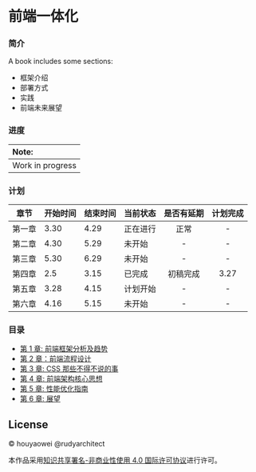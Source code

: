 # 前端一体化

### 简介

A book includes some sections: 

* 框架介绍
* 部署方式
* 实践
* 前端未来展望

### 进度

| Note:            |
|:---------------- |
| Work in progress |

### 计划

| 章节  | 开始时间 | 结束时间 | 当前状态 | 是否有延期 | 计划完成|
|:---:| ---- | ---- | ---- |:-----:|:-----:|
| 第一章 |   3.30   | 4.29     |   正在进行   |  正常   | -  |
| 第二章 |   4.30 |  5.29    |    未开始  |   -   |  -|
| 第三章 |    5.30  |  6.29   |   未开始   |  -  |   -  |
| 第四章 | 2.5  | 3.15 | 已完成 | 初稿完成    |  3.27 | 
| 第五章 | 3.28 | 4.15 | 计划开始  | -     |  -  |
| 第六章 | 4.16 | 5.15 | 未开始  | -     |  - |

### 目录

- [第 1 章: 前端框架分析及趋势](https://github.com/houyaowei/front-end-complete-book/blob/master/chapters/01-frameworks-and-tendency.md)
- [第 2 章：前端流程设计](https://github.com/houyaowei/front-end-complete-book/blob/master/chapters/02-front-end-process.md)
- [第 3 章: CSS 那些不得不说的事](https://github.com/houyaowei/front-end-complete-book/blob/master/chapters/03-css-have-to-say.md)
- [第 4 章: 前端架构核心思想](https://github.com/houyaowei/front-end-complete-book/blob/master/chapters/04-arc-core.md)
- [第 5 章: 性能优化指南](https://github.com/houyaowei/front-end-complete-book/blob/master/chapters/05-perfermance.md)
- [第 6 章: 展望](https://github.com/houyaowei/front-end-complete-book/blob/master/chapters/06-expaction.md)

## License

© houyaowei  @rudyarchitect

本作品采用[知识共享署名-非商业性使用 4.0 国际许可协议](https://creativecommons.org/licenses/by-nc/4.0/)进行许可。
